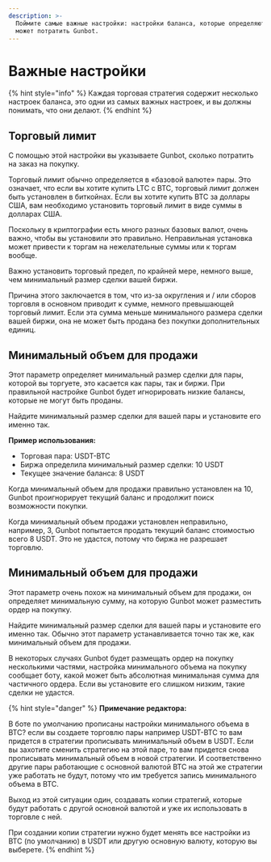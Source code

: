 ```yaml
---
description: >-
  Поймите самые важные настройки: настройки баланса, которые определяют, сколько
  может потратить Gunbot.
---
```


# Важные настройки

{% hint style="info" %}
Каждая торговая стратегия содержит несколько настроек баланса, это одни из самых важных настроек, и вы должны понимать, что они делают.
{% endhint %}

## Торговый лимит

С помощью этой настройки вы указываете Gunbot, сколько потратить на заказ на покупку. 

Торговый лимит обычно определяется в «базовой валюте» пары. Это означает, что если вы хотите купить LTC с BTC, торговый лимит должен быть установлен в биткойнах. Если вы хотите купить BTC за доллары США, вам необходимо установить торговый лимит в виде суммы в долларах США. 

Поскольку в криптографии есть много разных базовых валют, очень важно, чтобы вы установили это правильно. Неправильная установка может привести к торгам на нежелательные суммы или к торгам вообще. 

Важно установить торговый предел, по крайней мере, немного выше, чем минимальный размер сделки вашей биржи. 

Причина этого заключается в том, что из-за округления и / или сборов торговля в основном приводит к сумме, немного превышающей торговый лимит. Если эта сумма меньше минимального размера сделки вашей биржи, она не может быть продана без покупки дополнительных единиц.

## Минимальный объем для продажи

Этот параметр определяет минимальный размер сделки для пары, которой вы торгуете, это касается как пары, так и биржи. При правильной настройке Gunbot будет игнорировать низкие балансы, которые не могут быть проданы. 

Найдите минимальный размер сделки для вашей пары и установите его именно так. 

**Пример использования:**

* Торговая пара: USDT-BTC 
* Биржа определила минимальный размер сделки: 10 USDT 
* Текущее значение баланса: 8 USDT

Когда минимальный объем для продажи правильно установлен на 10, Gunbot проигнорирует текущий баланс и продолжит поиск возможности покупки. 

Когда минимальный объем продажи установлен неправильно, например, 3, Gunbot попытается продать текущий баланс стоимостью всего 8 USDT. Это не удастся, потому что биржа не разрешает торговлю.

## Минимальный объем для продажи

Этот параметр очень похож на минимальный объем для продажи, он определяет минимальную сумму, на которую Gunbot может разместить ордер на покупку. 

Найдите минимальный размер сделки для вашей пары и установите его именно так. Обычно этот параметр устанавливается точно так же, как минимальный объем для продажи. 

В некоторых случаях Gunbot будет размещать ордер на покупку несколькими частями, настройка минимального объема на покупку сообщает боту, какой может быть абсолютная минимальная сумма для частичного ордера. Если вы установите его слишком низким, такие сделки не удастся.

{% hint style="danger" %}
**Примечание редактора:**

В боте по умолчанию прописаны настройки минимального объема в BTC? если вы создаете торговлю пары например USDT-BTC то вам придется в стратегии прописывать минимальный объем в USDT. Если вы захотите сменить стратегию на этой паре, то вам придется снова прописывать минимальный объем в новой стратегии. И соответственно другие пары работающие с основной валютой BTC на этой же стратегии уже работать не будут, потому что им требуется запись минимального объема в BTC.

Выход из этой ситуации один, создавать копии стратегий, которые будут работать с другой основной валютой и уже их использовать в торговле с ней. 

При создании копии стратегии нужно будет менять все настройки из BTC \(по умолчанию\) в USDT или другую основную валюту, которую вы выберете.
{% endhint %}



